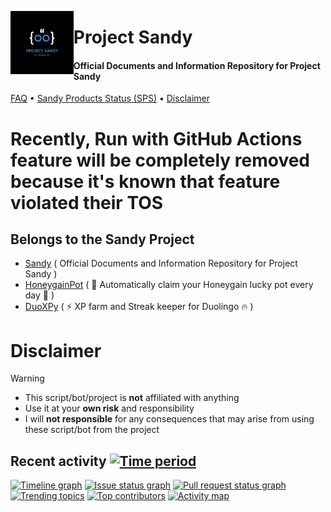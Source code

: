 <picture><img align="left" src="Img/Sandy/SmallLogo.png" width="20%"/></picture>
<h1>Project Sandy</h1>
<h4>Official Documents and Information Repository for Project Sandy</h4>

<p align="left">
  <a href="Docs/Sandy/FAQ.md">FAQ</a> 
  •
  <a href="SECURITY.md">Sandy Products Status (SPS)</a>        
  •
  <a href="#disclaimer">Disclaimer</a>
</p>

#

# Recently, Run with GitHub Actions feature will be completely removed because it's known that feature violated their TOS
## Belongs to the Sandy Project

- [Sandy](https://github.com/gorouflex/Sandy/) ( Official Documents and Information Repository for Project Sandy )
- [HoneygainPot](https://github.com/gorouflex/HoneygainPot/) ( 🐝 Automatically claim your Honeygain lucky pot every day 🍯 )
- [DuoXPy](https://github.com/gorouflex/DuoXPy/) ( ⚡️ XP farm and Streak keeper for Duolingo 🔥 )

# Disclaimer

> [!WARNING]
>
> - This script/bot/project is **not** affiliated with anything 
> - Use it at your **own risk** and responsibility
> - I will **not responsible** for any consequences that may arise from using these script/bot from the project

## Recent activity [![Time period](https://images.repography.com/44739709/gorouflex/Sandy/recent-activity/an3FJkJgAVnWqVv40zBjmjHq8PtTFc7YHBuLtpqSmJo/bu9SAte2as-7VXC8Rn4KsTtQ9LcrSEpBoc_W7aBqibQ_badge.svg)](https://repography.com)
[![Timeline graph](https://images.repography.com/44739709/gorouflex/Sandy/recent-activity/an3FJkJgAVnWqVv40zBjmjHq8PtTFc7YHBuLtpqSmJo/bu9SAte2as-7VXC8Rn4KsTtQ9LcrSEpBoc_W7aBqibQ_timeline.svg)](https://github.com/gorouflex/Sandy/commits)
[![Issue status graph](https://images.repography.com/44739709/gorouflex/Sandy/recent-activity/an3FJkJgAVnWqVv40zBjmjHq8PtTFc7YHBuLtpqSmJo/bu9SAte2as-7VXC8Rn4KsTtQ9LcrSEpBoc_W7aBqibQ_issues.svg)](https://github.com/gorouflex/Sandy/issues)
[![Pull request status graph](https://images.repography.com/44739709/gorouflex/Sandy/recent-activity/an3FJkJgAVnWqVv40zBjmjHq8PtTFc7YHBuLtpqSmJo/bu9SAte2as-7VXC8Rn4KsTtQ9LcrSEpBoc_W7aBqibQ_prs.svg)](https://github.com/gorouflex/Sandy/pulls)
[![Trending topics](https://images.repography.com/44739709/gorouflex/Sandy/recent-activity/an3FJkJgAVnWqVv40zBjmjHq8PtTFc7YHBuLtpqSmJo/bu9SAte2as-7VXC8Rn4KsTtQ9LcrSEpBoc_W7aBqibQ_words.svg)](https://github.com/gorouflex/Sandy/commits)
[![Top contributors](https://images.repography.com/44739709/gorouflex/Sandy/recent-activity/an3FJkJgAVnWqVv40zBjmjHq8PtTFc7YHBuLtpqSmJo/bu9SAte2as-7VXC8Rn4KsTtQ9LcrSEpBoc_W7aBqibQ_users.svg)](https://github.com/gorouflex/Sandy/graphs/contributors)
[![Activity map](https://images.repography.com/44739709/gorouflex/Sandy/recent-activity/an3FJkJgAVnWqVv40zBjmjHq8PtTFc7YHBuLtpqSmJo/bu9SAte2as-7VXC8Rn4KsTtQ9LcrSEpBoc_W7aBqibQ_map.svg)](https://github.com/gorouflex/Sandy/commits)
